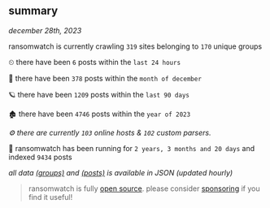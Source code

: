 
## summary
_december 28th, 2023_

ransomwatch is currently crawling `319` sites belonging to `170` unique groups

⏲ there have been `6` posts within the `last 24 hours`

🦈 there have been `378` posts within the `month of december`

🪐 there have been `1209` posts within the `last 90 days`

🏚 there have been `4746` posts within the `year of 2023`

_⚙️ there are currently `103` online hosts & `102` custom parsers._

🦕 ransomwatch has been running for `2 years, 3 months and 20 days` and indexed `9434` posts

_all data  [(groups)](http://ransomwhat.telemetry.ltd/groups) and [(posts)](http://ransomwhat.telemetry.ltd/posts) is available in JSON (updated hourly)_

> ransomwatch is fully [open source](https://github.com/joshhighet/ransomwatch#ransomwatch--). please consider [sponsoring](https://github.com/sponsors/joshhighet) if you find it useful!
